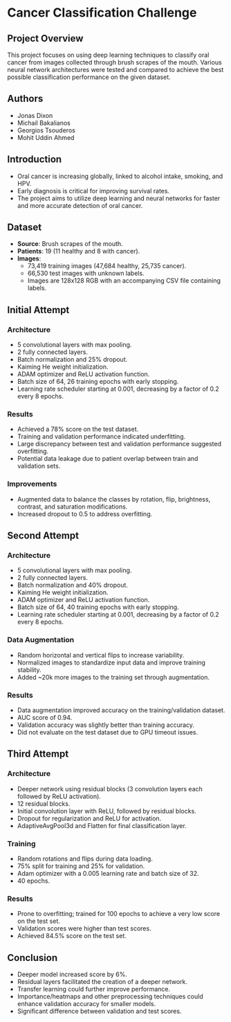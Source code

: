 # Cancer Classification Challenge

## Project Overview
This project focuses on using deep learning techniques to classify oral cancer from images collected through brush scrapes of the mouth. Various neural network architectures were tested and compared to achieve the best possible classification performance on the given dataset.

## Authors
- Jonas Dixon
- Michail Bakalianos
- Georgios Tsouderos
- Mohit Uddin Ahmed

## Introduction
- Oral cancer is increasing globally, linked to alcohol intake, smoking, and HPV.
- Early diagnosis is critical for improving survival rates.
- The project aims to utilize deep learning and neural networks for faster and more accurate detection of oral cancer.

## Dataset
- **Source**: Brush scrapes of the mouth.
- **Patients**: 19 (11 healthy and 8 with cancer).
- **Images**: 
  - 73,419 training images (47,684 healthy, 25,735 cancer).
  - 66,530 test images with unknown labels.
  - Images are 128x128 RGB with an accompanying CSV file containing labels.

## Initial Attempt

### Architecture
- 5 convolutional layers with max pooling.
- 2 fully connected layers.
- Batch normalization and 25% dropout.
- Kaiming He weight initialization.
- ADAM optimizer and ReLU activation function.
- Batch size of 64, 26 training epochs with early stopping.
- Learning rate scheduler starting at 0.001, decreasing by a factor of 0.2 every 8 epochs.

### Results
- Achieved a 78% score on the test dataset.
- Training and validation performance indicated underfitting.
- Large discrepancy between test and validation performance suggested overfitting.
- Potential data leakage due to patient overlap between train and validation sets.

### Improvements
- Augmented data to balance the classes by rotation, flip, brightness, contrast, and saturation modifications.
- Increased dropout to 0.5 to address overfitting.

## Second Attempt

### Architecture
- 5 convolutional layers with max pooling.
- 2 fully connected layers.
- Batch normalization and 40% dropout.
- Kaiming He weight initialization.
- ADAM optimizer and ReLU activation function.
- Batch size of 64, 40 training epochs with early stopping.
- Learning rate scheduler starting at 0.001, decreasing by a factor of 0.2 every 8 epochs.

### Data Augmentation
- Random horizontal and vertical flips to increase variability.
- Normalized images to standardize input data and improve training stability.
- Added ~20k more images to the training set through augmentation.

### Results
- Data augmentation improved accuracy on the training/validation dataset.
- AUC score of 0.94.
- Validation accuracy was slightly better than training accuracy.
- Did not evaluate on the test dataset due to GPU timeout issues.

## Third Attempt

### Architecture
- Deeper network using residual blocks (3 convolution layers each followed by ReLU activation).
- 12 residual blocks.
- Initial convolution layer with ReLU, followed by residual blocks.
- Dropout for regularization and ReLU for activation.
- AdaptiveAvgPool3d and Flatten for final classification layer.

### Training
- Random rotations and flips during data loading.
- 75% split for training and 25% for validation.
- Adam optimizer with a 0.005 learning rate and batch size of 32.
- 40 epochs.

### Results
- Prone to overfitting; trained for 100 epochs to achieve a very low score on the test set.
- Validation scores were higher than test scores.
- Achieved 84.5% score on the test set.

## Conclusion
- Deeper model increased score by 6%.
- Residual layers facilitated the creation of a deeper network.
- Transfer learning could further improve performance.
- Importance/heatmaps and other preprocessing techniques could enhance validation accuracy for smaller models.
- Significant difference between validation and test scores.

